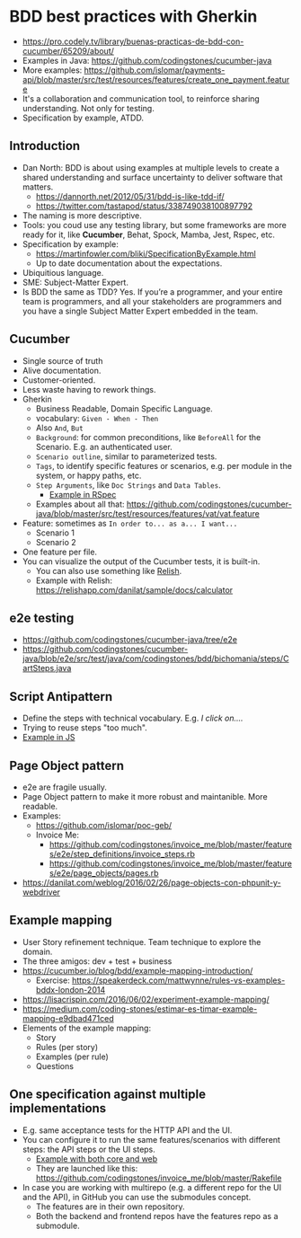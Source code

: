 # BDD best practices with Gherkin
* https://pro.codely.tv/library/buenas-practicas-de-bdd-con-cucumber/65209/about/
* Examples in Java: https://github.com/codingstones/cucumber-java
* More examples: https://github.com/islomar/payments-api/blob/master/src/test/resources/features/create_one_payment.feature
* It's a collaboration and communication tool, to reinforce sharing understanding. Not only for testing.
* Specification by example, ATDD.

## Introduction
* Dan North: BDD is about using examples at multiple levels to create a shared understanding and surface uncertainty to deliver software that matters.
    * https://dannorth.net/2012/05/31/bdd-is-like-tdd-if/
    * https://twitter.com/tastapod/status/338749038100897792
* The naming is more descriptive.
* Tools: you coud use any testing library, but some frameworks are more ready for it, like **Cucumber**, Behat, Spock, Mamba, Jest, Rspec, etc.
* Specification by example:
    * https://martinfowler.com/bliki/SpecificationByExample.html
    * Up to date documentation about the expectations.
* Ubiquitious language.
* SME: Subject-Matter Expert.
* Is BDD the same as TDD? Yes. If you’re a programmer, and your entire team is programmers, and all your stakeholders are programmers and you have a single Subject Matter Expert embedded in the team.


## Cucumber
* Single source of truth
* Alive documentation.
* Customer-oriented.
* Less waste having to rework things.
* Gherkin 
    * Business Readable, Domain Specific Language.
    * vocabulary: `Given - When - Then`
    * Also `And`, `But`
    * `Background`: for common preconditions, like `BeforeAll` for the Scenario. E.g. an authenticated user.
    * `Scenario outline`, similar to parameterized tests.
    * `Tags`, to identify specific features or scenarios, e.g. per module in the system, or happy paths, etc.
    * `Step Arguments`, like `Doc Strings` and `Data Tables`.
        * [Example in RSpec](https://github.com/rspec/rspec-core/blob/master/features/command_line/init.feature)
    * Examples about all that: https://github.com/codingstones/cucumber-java/blob/master/src/test/resources/features/vat/vat.feature
* Feature: sometimes as `In order to... as a... I want...`
    * Scenario 1
    * Scenario 2
* One feature per file.
* You can visualize the output of the Cucumber tests, it is built-in.
    * You can also use something like [Relish](https://relishapp.com/).
    * Example with Relish: https://relishapp.com/danilat/sample/docs/calculator


## e2e testing
* https://github.com/codingstones/cucumber-java/tree/e2e
* https://github.com/codingstones/cucumber-java/blob/e2e/src/test/java/com/codingstones/bdd/bichomania/steps/CartSteps.java


## Script Antipattern
* Define the steps with technical vocabulary. E.g. *I click on....*
* Trying to reuse steps "too much".
* [Example in JS](https://github.com/codingstones/cucumber-js/blob/master/features/step_definitions/gigs_steps_business.js)


## Page Object pattern
* e2e are fragile usually.
* Page Object pattern to make it more robust and maintanible. More readable.
* Examples:
    * https://github.com/islomar/poc-geb/
    * Invoice Me:
        * https://github.com/codingstones/invoice_me/blob/master/features/e2e/step_definitions/invoice_steps.rb
        * https://github.com/codingstones/invoice_me/blob/master/features/e2e/page_objects/pages.rb
* https://danilat.com/weblog/2016/02/26/page-objects-con-phpunit-y-webdriver    


## Example mapping
* User Story refinement technique. Team technique to explore the domain.
* The three amigos: dev + test + business
* https://cucumber.io/blog/bdd/example-mapping-introduction/
    * Exercise: https://speakerdeck.com/mattwynne/rules-vs-examples-bddx-london-2014
* https://lisacrispin.com/2016/06/02/experiment-example-mapping/
* https://medium.com/coding-stones/estimar-es-timar-example-mapping-e9dbad471ced
* Elements of the example mapping:
    * Story
    * Rules (per story)
    * Examples (per rule)
    * Questions


## One specification against multiple implementations
* E.g. same acceptance tests for the HTTP API and the UI.
* You can configure it to run the same features/scenarios with different steps: the API steps or the UI steps.
    * [Example with both core and web](https://github.com/codingstones/invoice_me/tree/master/features)
    * They are launched like this: https://github.com/codingstones/invoice_me/blob/master/Rakefile
* In case you are working with multirepo (e.g. a different repo for the UI and the API), in GitHub you can use the submodules concept.
    * The features are in their own repository.
    * Both the backend and frontend repos have the features repo as a submodule.